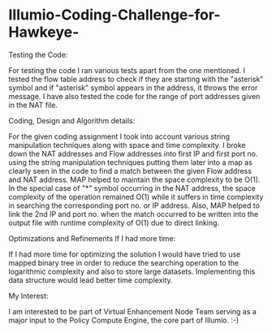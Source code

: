 # Illumio-Coding-Challenge-for-Hawkeye-

Testing the Code:

For testing the code I ran various tests apart from the one mentioned. I tested the flow table address to check if they are starting with the "asterisk" symbol and if "asterisk" symbol appears in the address, it throws the error message. I have also tested the code for the range of port addresses given in the NAT file.

Coding, Design and Algorithm details:

For the given coding assignment I took into account various string manipulation techniques along with space and time complexity. I broke down the NAT addresses and Flow addresses into first IP and first port no. using the string manipulation techniques putting them later into a map as clearly seen in the code to find a match between the given Flow address and NAT address. MAP helped to maintain the space complexity to be O(1). In the special case of "*" symbol occurring in the NAT address, the space complexity of the operation remained O(1) while it suffers in time complexity in searching the corresponding port no. or IP address. Also, MAP helped to link the 2nd IP and port no. when the match occurred to be written into the output file with runtime complexity of O(1) due to direct linking.

Optimizations and Refinements If I had more time:

If I had more time for optimizing the solution I would have tried to use mapped binary tree in order to reduce the searching operation to the logarithmic complexity and also to store large datasets. Implementing this data structure would lead better time complexity.

My Interest:

I am interested to be part of Virtual Enhancement Node Team serving as a major input to the Policy Compute Engine, the core part of Illumio. :-)
